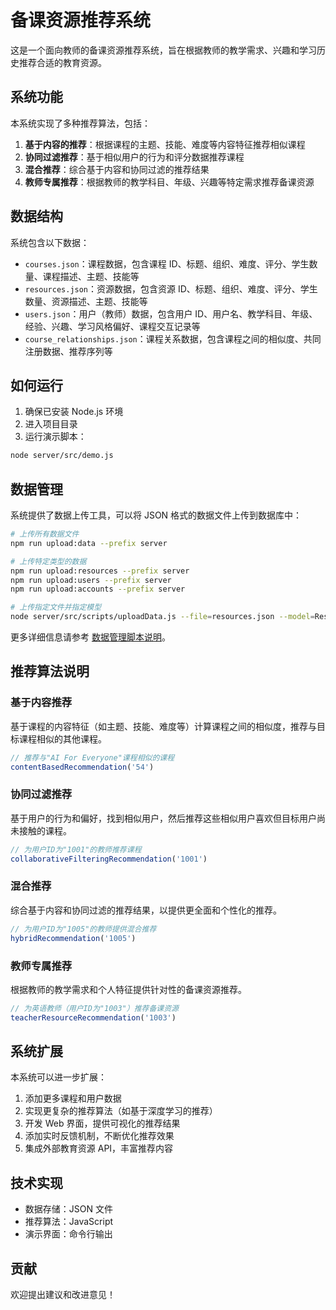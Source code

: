 # 备课资源推荐系统

这是一个面向教师的备课资源推荐系统，旨在根据教师的教学需求、兴趣和学习历史推荐合适的教育资源。

## 系统功能

本系统实现了多种推荐算法，包括：

1. **基于内容的推荐**：根据课程的主题、技能、难度等内容特征推荐相似课程
2. **协同过滤推荐**：基于相似用户的行为和评分数据推荐课程
3. **混合推荐**：综合基于内容和协同过滤的推荐结果
4. **教师专属推荐**：根据教师的教学科目、年级、兴趣等特定需求推荐备课资源

## 数据结构

系统包含以下数据：

-   `courses.json`：课程数据，包含课程 ID、标题、组织、难度、评分、学生数量、课程描述、主题、技能等
-   `resources.json`：资源数据，包含资源 ID、标题、组织、难度、评分、学生数量、资源描述、主题、技能等
-   `users.json`：用户（教师）数据，包含用户 ID、用户名、教学科目、年级、经验、兴趣、学习风格偏好、课程交互记录等
-   `course_relationships.json`：课程关系数据，包含课程之间的相似度、共同注册数据、推荐序列等

## 如何运行

1. 确保已安装 Node.js 环境
2. 进入项目目录
3. 运行演示脚本：

```bash
node server/src/demo.js
```

## 数据管理

系统提供了数据上传工具，可以将 JSON 格式的数据文件上传到数据库中：

```bash
# 上传所有数据文件
npm run upload:data --prefix server

# 上传特定类型的数据
npm run upload:resources --prefix server
npm run upload:users --prefix server
npm run upload:accounts --prefix server

# 上传指定文件并指定模型
node server/src/scripts/uploadData.js --file=resources.json --model=Resource
```

更多详细信息请参考 [数据管理脚本说明](server/src/scripts/README.md)。

## 推荐算法说明

### 基于内容推荐

基于课程的内容特征（如主题、技能、难度等）计算课程之间的相似度，推荐与目标课程相似的其他课程。

```javascript
// 推荐与"AI For Everyone"课程相似的课程
contentBasedRecommendation('54')
```

### 协同过滤推荐

基于用户的行为和偏好，找到相似用户，然后推荐这些相似用户喜欢但目标用户尚未接触的课程。

```javascript
// 为用户ID为"1001"的教师推荐课程
collaborativeFilteringRecommendation('1001')
```

### 混合推荐

综合基于内容和协同过滤的推荐结果，以提供更全面和个性化的推荐。

```javascript
// 为用户ID为"1005"的教师提供混合推荐
hybridRecommendation('1005')
```

### 教师专属推荐

根据教师的教学需求和个人特征提供针对性的备课资源推荐。

```javascript
// 为英语教师（用户ID为"1003"）推荐备课资源
teacherResourceRecommendation('1003')
```

## 系统扩展

本系统可以进一步扩展：

1. 添加更多课程和用户数据
2. 实现更复杂的推荐算法（如基于深度学习的推荐）
3. 开发 Web 界面，提供可视化的推荐结果
4. 添加实时反馈机制，不断优化推荐效果
5. 集成外部教育资源 API，丰富推荐内容

## 技术实现

-   数据存储：JSON 文件
-   推荐算法：JavaScript
-   演示界面：命令行输出

## 贡献

欢迎提出建议和改进意见！
